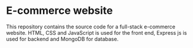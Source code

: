 # E-commerce website
 This repository contains the source code for a full-stack e-commerce website. HTML, CSS and JavaScript is used for the front end, Express js is used for backend and MongoDB for database.

